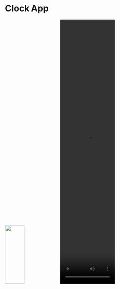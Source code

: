 # Clock App
<img src="https://github.com/sadhana5953/flutter_app_practce/assets/148869257/c412a330-175f-4da7-985c-c1ee4dce6c93" height=22% width=35%>
<video src="https://github.com/sadhana5953/flutter_app_practce/assets/148869257/16319d82-04a3-4505-9a93-465a68a560e0" height=22% width=35%>
